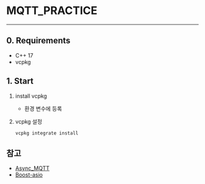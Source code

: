 # MQTT_PRACTICE
---

## 0. Requirements
- C++ 17
- vcpkg

## 1. Start
1. install vcpkg  
    - 환경 변수에 등록

2. vcpkg 설정
    ```
    vcpkg integrate install
    ```


## 참고
- [Async_MQTT](https://github.com/redboltz/async_mqtt)  
- [Boost-asio](https://www.boost.org/doc/libs/1_86_0/doc/html/boost_asio.html)